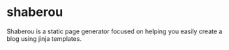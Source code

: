# shaberou
Shaberou is a static page generator focused on helping you easily create a blog using jinja templates.
